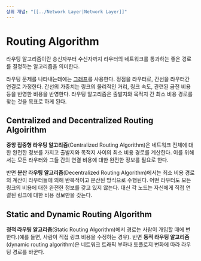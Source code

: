 ```yaml
---
상위 개념: "[[../Network Layer|Network Layer]]"
---
```

# Routing Algorithm
라우팅 알고리즘이란 송신자부터 수신자까지 라우터의 네트워크를 통과하는 좋은 경로를 결정하는 알고리즘을 의미한다. 

라우팅 문제를 나타내는데에는 [그래프](Graph)를 사용한다. 정점을 라우터로, 간선을 라우터간 연결로 가정한다. 간선의 가중치는 링크의 물리적인 거리, 링크 속도, 관련된 금전 비용 등을 반영한 비용을 반영한다. 라우팅 알고리즘은 출발지와 목적지 간 최소 비용 경로를 찾는 것을 목표로 하게 된다.

## Centralized and Decentralized Routing Algoirithm
**중앙 집중형 라우팅 알고리즘**(Centralized Routing Algorithm)은 네트워크 전체에 대한 완전한 정보를 가지고 출발지와 목적지 사이의 최소 비용 경로를 계산한다. 이를 위해서는 모든 라우터와 그들 간의 연결 비용에 대한 완전한 정보를 필요로 한다.

반면 **분산 라우팅 알고리즘**(Decentralized Routing Algorithm)에서는 최소 비용 경로의 계산이 라우터들에 의해 반복적이고 분산된 방식으로 수행된다. 어떤 라우터도 모든 링크의 비용에 대한 완전한 정보를 갖고 있지 않는다. 대신 각 노드는 자신에게 직접 연결된 링크에 대한 비용 정보만을 갖는다.

## Static and Dynamic Routing Algorithm
**정적 라우팅 알고리즘**(Static Routing Algorithm)에서 경로는 사람이 개입할 때에 변한다.(예를 들면, 사람이 직접 링크 비용을 수정하는 경우). 반면 **동적 라우팅 알고리즘**(dynamic routing algorithm)은 네트워크 트래픽 부하나 토폴로지 변화에 따라 라우팅 경로를 바꾼다.